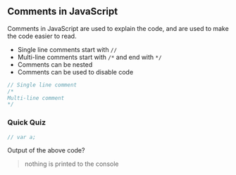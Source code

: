## Comments in JavaScript

Comments in JavaScript are used to explain the code, and are used to make the code easier to read.

- Single line comments start with `//`
- Multi-line comments start with `/*` and end with `*/`
- Comments can be nested
- Comments can be used to disable code

```js
// Single line comment
/*
Multi-line comment
*/
```

### Quick Quiz

```js
// var a;
```

Output of the above code?

> nothing is printed to the console
